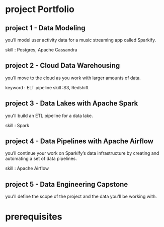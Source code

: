 # project Portfolio
## project 1 - Data Modeling
you’ll model user activity data for a music streaming app called Sparkify.

skill : Postgres, Apache Cassandra

## project 2 - Cloud Data Warehousing
you’ll move to the cloud as you work with larger amounts of data.

keyword : ELT pipeline
skill :S3, Redshift

## project 3 - Data Lakes with Apache Spark
you'll build an ETL pipeline for a data lake.

skill : Spark

## project 4 - Data Pipelines with Apache Airflow
you’ll continue your work on Sparkify’s data infrastructure by creating and automating a set of data pipelines.

skill : Apache Airflow

## project 5 - Data Engineering Capstone
you'll define the scope of the project and the data you'll be working with.

# prerequisites
## 